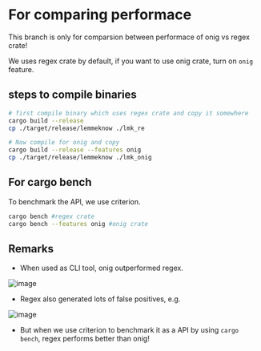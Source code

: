 # For comparing performace

This branch is only for comparsion between performace of onig vs regex crate!

We uses regex crate by default, if you want to use onig crate, turn on `onig` feature.

## steps to compile binaries

```bash
# first compile binary which uses regex crate and copy it somewhere
cargo build --release
cp ./target/release/lemmeknow ./lmk_re

# Now compile for onig and copy
cargo build --release --features onig
cp ./target/release/lemmeknow ./lmk_onig
```

## For cargo bench

To benchmark the API, we use criterion.

```bash
cargo bench #regex crate
cargo bench --features onig #onig crate
```

## Remarks

- When used as CLI tool, onig outperformed regex.

![image](https://user-images.githubusercontent.com/73115739/193270158-2ad26a30-2e7b-4eac-baa9-9e3078bf99b8.png)

- Regex also generated lots of false positives, e.g.

![image](https://user-images.githubusercontent.com/73115739/193270269-069ac12f-5aa5-4328-81b4-ef76b6469075.png)

- But when we use criterion to benchmark it as a API by using `cargo bench`, regex performs better than onig!
